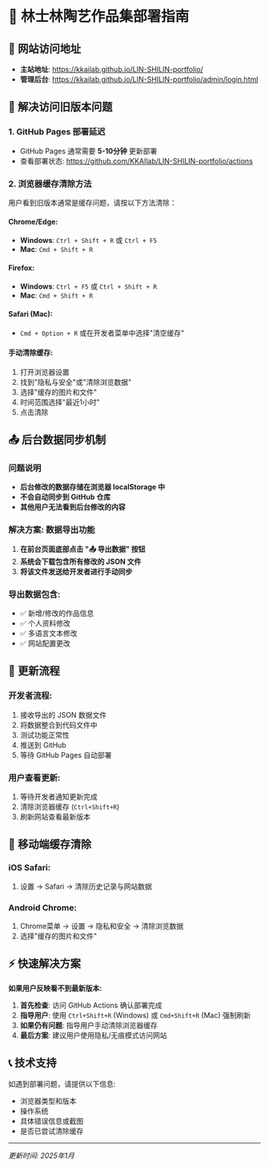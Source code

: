 # 🚀 林士林陶艺作品集部署指南

## 📍 网站访问地址
- **主站地址**: https://kkailab.github.io/LIN-SHILIN-portfolio/
- **管理后台**: https://kkailab.github.io/LIN-SHILIN-portfolio/admin/login.html

## 🔧 解决访问旧版本问题

### 1. GitHub Pages 部署延迟
- GitHub Pages 通常需要 **5-10分钟** 更新部署
- 查看部署状态: https://github.com/KKAIlab/LIN-SHILIN-portfolio/actions

### 2. 浏览器缓存清除方法
用户看到旧版本通常是缓存问题，请按以下方法清除：

#### Chrome/Edge:
- **Windows**: `Ctrl + Shift + R` 或 `Ctrl + F5`
- **Mac**: `Cmd + Shift + R`

#### Firefox:
- **Windows**: `Ctrl + F5` 或 `Ctrl + Shift + R`
- **Mac**: `Cmd + Shift + R`

#### Safari (Mac):
- `Cmd + Option + R` 或在开发者菜单中选择"清空缓存"

#### 手动清除缓存:
1. 打开浏览器设置
2. 找到"隐私与安全"或"清除浏览数据"
3. 选择"缓存的图片和文件"
4. 时间范围选择"最近1小时"
5. 点击清除

## 📤 后台数据同步机制

### 问题说明
- **后台修改的数据存储在浏览器 localStorage 中**
- **不会自动同步到 GitHub 仓库**
- **其他用户无法看到后台修改的内容**

### 解决方案: 数据导出功能
1. **在前台页面底部点击 "📤 导出数据" 按钮**
2. **系统会下载包含所有修改的 JSON 文件**
3. **将该文件发送给开发者进行手动同步**

### 导出数据包含:
- ✅ 新增/修改的作品信息
- ✅ 个人资料修改
- ✅ 多语言文本修改
- ✅ 网站配置更改

## 🔄 更新流程

### 开发者流程:
1. 接收导出的 JSON 数据文件
2. 将数据整合到代码文件中
3. 测试功能正常性
4. 推送到 GitHub
5. 等待 GitHub Pages 自动部署

### 用户查看更新:
1. 等待开发者通知更新完成
2. 清除浏览器缓存 (`Ctrl+Shift+R`)
3. 刷新网站查看最新版本

## 📱 移动端缓存清除

### iOS Safari:
1. 设置 → Safari → 清除历史记录与网站数据

### Android Chrome:
1. Chrome菜单 → 设置 → 隐私和安全 → 清除浏览数据
2. 选择"缓存的图片和文件"

## ⚡ 快速解决方案

**如果用户反映看不到最新版本:**

1. **首先检查**: 访问 GitHub Actions 确认部署完成
2. **指导用户**: 使用 `Ctrl+Shift+R` (Windows) 或 `Cmd+Shift+R` (Mac) 强制刷新
3. **如果仍有问题**: 指导用户手动清除浏览器缓存
4. **最后方案**: 建议用户使用隐私/无痕模式访问网站

## 📞 技术支持

如遇到部署问题，请提供以下信息:
- 浏览器类型和版本
- 操作系统
- 具体错误信息或截图
- 是否已尝试清除缓存

---
*更新时间: 2025年1月*